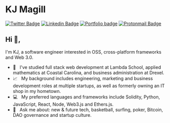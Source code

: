 # KJ Magill
[![Twitter Badge](https://img.shields.io/badge/-@kjmagill-1ca0f1?style=flat-square&labelColor=1ca0f1&logo=twitter&logoColor=white&link=https://twitter.com/kjmagill)](https://twitter.com/kjmagill) [![Linkedin Badge](https://img.shields.io/badge/-kjmagill-blue?style=flat-square&logo=Linkedin&logoColor=white&link=https://www.linkedin.com/in/kjmagill/)](https://www.linkedin.com/in/kjmagill/)
[![Portfolio badge](https://img.shields.io/badge/Portfolio-kjmagill.com-358af2.svg)](https://kjmagill.com) [![Protonmail Badge](https://img.shields.io/badge/-kjmagill@protonmail.com-494949?style=flat-square&logo=Protonmail&logoColor=white&link=mailto:kjmagill@protonmail.com)](mailto:kjmagill@protonmail.com)

## Hi 👋, 
I'm KJ, a software engineer interested in OSS, cross-platform frameworks and Web 3.0.

- 🏫 &nbsp; I've studied full stack web development at Lambda School, applied mathematics at Coastal Carolina, and business administration at Drexel.
- 📈 &nbsp; My background includes engineering, marketing and business development roles at multiple startups, as well as formerly owning an IT shop in my hometown.
- 💻 &nbsp; My preferred languages and frameworks include Solidity, Python, JavaScript, React, Node, Web3.js and Ethers.js.
- 💬 &nbsp; Ask me about: new &amp; future tech, basketball, surfing, poker, Bitcoin, DAO governance and startup culture.
